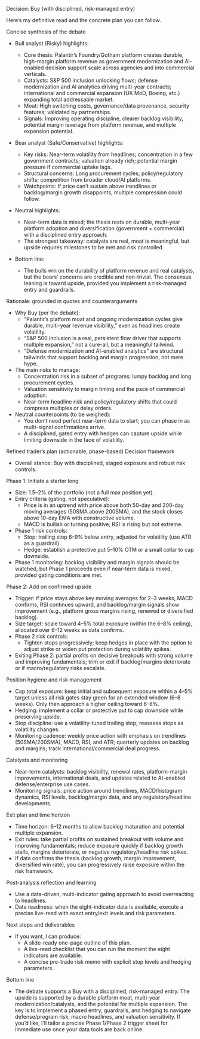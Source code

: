 Decision: Buy (with disciplined, risk-managed entry)

Here’s my definitive read and the concrete plan you can follow.

Concise synthesis of the debate
- Bull analyst (Risky) highlights:
  - Core thesis: Palantir’s Foundry/Gotham platform creates durable, high-margin platform revenue as government modernization and AI-enabled decision support scale across agencies and into commercial verticals.
  - Catalysts: S&P 500 inclusion unlocking flows; defense modernization and AI analytics driving multi-year contracts; international and commercial expansion (UK MoD, Boeing, etc.) expanding total addressable market.
  - Moat: High switching costs, governance/data provenance, security features; validated by partnerships.
  - Signals: Improving operating discipline, clearer backlog visibility, potential margin leverage from platform revenue, and multiple expansion potential.

- Bear analyst (Safe/Conservative) highlights:
  - Key risks: Near-term volatility from headlines; concentration in a few government contracts; valuation already rich; potential margin pressure if commercial uptake lags.
  - Structural concerns: Long procurement cycles; policy/regulatory shifts; competition from broader cloud/AI platforms.
  - Watchpoints: If price can’t sustain above trendlines or backlog/margin growth disappoints, multiple compression could follow.

- Neutral highlights:
  - Near-term data is mixed; the thesis rests on durable, multi-year platform adoption and diversification (government + commercial) with a disciplined entry approach.
  - The strongest takeaway: catalysts are real, moat is meaningful, but upside requires milestones to be met and risk controlled.

- Bottom line:
  - The bulls win on the durability of platform revenue and real catalysts, but the bears’ concerns are credible and non-trivial. The consensus leaning is toward upside, provided you implement a risk-managed entry and guardrails.

Rationale: grounded in quotes and counterarguments
- Why Buy (per the debate):
  - “Palantir’s platform moat and ongoing modernization cycles give durable, multi-year revenue visibility,” even as headlines create volatility.
  - “S&P 500 inclusion is a real, persistent flow driver that supports multiple expansion,” not a cure-all, but a meaningful tailwind.
  - “Defense modernization and AI-enabled analytics” are structural tailwinds that support backlog and margin progression, not mere hype.
- The main risks to manage:
  - Concentration risk in a subset of programs; lumpy backlog and long procurement cycles.
  - Valuation sensitivity to margin timing and the pace of commercial adoption.
  - Near-term headline risk and policy/regulatory shifts that could compress multiples or delay orders.
- Neutral counterpoints (to be weighed):
  - You don’t need perfect near-term data to start; you can phase in as multi-signal confirmations arrive.
  - A disciplined, gated entry with hedges can capture upside while limiting downside in the face of volatility.

Refined trader’s plan (actionable, phase-based)
Decision framework
- Overall stance: Buy with disciplined, staged exposure and robust risk controls.

Phase 1: Initiate a starter long
- Size: 1.5–2% of the portfolio (not a full max position yet).
- Entry criteria (gating, not speculative): 
  - Price is in an uptrend with price above both 50-day and 200-day moving averages (50SMA above 200SMA), and the stock closes above 10-day EMA with constructive volume.
  - MACD is bullish or turning positive; RSI is rising but not extreme.
- Phase 1 risk controls:
  - Stop: trailing stop 6–9% below entry, adjusted for volatility (use ATR as a guardrail).
  - Hedge: establish a protective put 5–10% OTM or a small collar to cap downside.
- Phase 1 monitoring: backlog visibility and margin signals should be watched, but Phase 1 proceeds even if near-term data is mixed, provided gating conditions are met.

Phase 2: Add on confirmed upside
- Trigger: if price stays above key moving averages for 2–3 weeks, MACD confirms, RSI continues upward, and backlog/margin signals show improvement (e.g., platform gross margins rising, renewed or diversified backlog).
- Size target: scale toward 4–5% total exposure (within the 6–8% ceiling), allocated over 6–12 weeks as data confirms.
- Phase 2 risk controls:
  - Tighten stops progressively; keep hedges in place with the option to adjust strike or widen put protection during volatility spikes.
- Exiting Phase 2: partial profits on decisive breakouts with strong volume and improving fundamentals; trim or exit if backlog/margins deteriorate or if macro/regulatory risks escalate.

Position hygiene and risk management
- Cap total exposure: keep initial and subsequent exposure within a 4–5% target unless all risk gates stay green for an extended window (6–8 weeks). Only then approach a higher ceiling toward 6–8%.
- Hedging: implement a collar or protective put to cap downside while preserving upside.
- Stop discipline: use a volatility-tuned trailing stop; reassess stops as volatility changes.
- Monitoring cadence: weekly price action with emphasis on trendlines (50SMA/200SMA), MACD, RSI, and ATR; quarterly updates on backlog and margins; track international/commercial deal progress.

Catalysts and monitoring
- Near-term catalysts: backlog visibility, renewal rates, platform-margin improvements, international deals, and updates related to AI-enabled defense/enterprise use cases.
- Monitoring signals: price action around trendlines, MACD/histogram dynamics, RSI levels, backlog/margin data, and any regulatory/headline developments.

Exit plan and time horizon
- Time horizon: 6–12 months to allow backlog maturation and potential multiple expansion.
- Exit rules: take partial profits on sustained breakout with volume and improving fundamentals; reduce exposure quickly if backlog growth stalls, margins deteriorate, or negative regulatory/headline risk spikes.
- If data confirms the thesis (backlog growth, margin improvement, diversified win rate), you can progressively raise exposure within the risk framework.

Post-analysis reflection and learning
- Use a data-driven, multi-indicator gating approach to avoid overreacting to headlines.
- Data readiness: when the eight-indicator data is available, execute a precise live-read with exact entry/exit levels and risk parameters.

Next steps and deliverables
- If you want, I can produce:
  - A slide-ready one-page outline of this plan.
  - A live-read checklist that you can run the moment the eight indicators are available.
  - A concise pre-trade risk memo with explicit stop levels and hedging parameters.

Bottom line
- The debate supports a Buy with a disciplined, risk-managed entry. The upside is supported by a durable platform moat, multi-year modernization/catalysts, and the potential for multiple expansion. The key is to implement a phased entry, guardrails, and hedging to navigate defense/program risk, macro headlines, and valuation sensitivity. If you’d like, I’ll tailor a precise Phase 1/Phase 2 trigger sheet for immediate use once your data tools are back online.